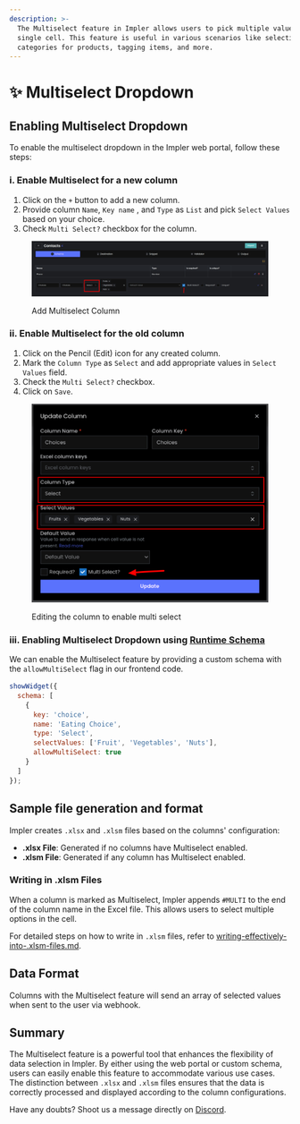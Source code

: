 ```yaml
---
description: >-
  The Multiselect feature in Impler allows users to pick multiple values for a
  single cell. This feature is useful in various scenarios like selecting
  categories for products, tagging items, and more.
---
```


# ✨ Multiselect Dropdown

## Enabling Multiselect Dropdown

To enable the multiselect dropdown in the Impler web portal, follow these steps:

### i. Enable Multiselect for a new column

1. Click on the `+` button to add a new column.
2. Provide column `Name`, `Key name` , and `Type` as `List` and pick `Select Values` based on your choice.
3. Check `Multi Select?` checkbox for the column.

<figure><img src="../.gitbook/assets/image (19).png" alt=""><figcaption><p>Add Multiselect Column </p></figcaption></figure>

### ii. **Enable Multiselect for the old column**

1. Click on the Pencil (Edit) icon for any created column.
2. Mark the `Column Type` as `Select` and add appropriate values in `Select Values` field.
3. Check the `Multi Select?` checkbox.
4. Click on `Save`.

<figure><img src="../.gitbook/assets/image (22).png" alt=""><figcaption><p>Editing the column to enable multi select</p></figcaption></figure>

### iii. Enabling Multiselect Dropdown using [Runtime Schema](runtime-schema.md)

We can enable the Multiselect feature by providing a custom schema with the `allowMultiSelect` flag in our frontend code.

```javascript
showWidget({
  schema: [
    {
      key: 'choice',
      name: 'Eating Choice',
      type: 'Select',
      selectValues: ['Fruit', 'Vegetables', 'Nuts'],
      allowMultiSelect: true
    }
  ]
});

```

## Sample file generation and format

Impler creates `.xlsx` and `.xlsm` files based on the columns' configuration:

* **.xlsx File**: Generated if no columns have Multiselect enabled.
* **.xlsm File**: Generated if any column has Multiselect enabled.

### Writing in .xlsm Files

When a column is marked as Multiselect, Impler appends `#MULTI` to the end of the column name in the Excel file. This allows users to select multiple options in the cell.

For detailed steps on how to write in `.xlsm` files, refer to [writing-effectively-into-.xlsm-files.md](../additional-resources/writing-effectively-into-.xlsm-files.md "mention").

## Data Format

Columns with the Multiselect feature will send an array of selected values when sent to the user via webhook.

## Summary

The Multiselect feature is a powerful tool that enhances the flexibility of data selection in Impler. By either using the web portal or custom schema, users can easily enable this feature to accommodate various use cases. The distinction between `.xlsx` and `.xlsm` files ensures that the data is correctly processed and displayed according to the column configurations.

Have any doubts? Shoot us a message directly on [Discord](https://discord.impler.io).
